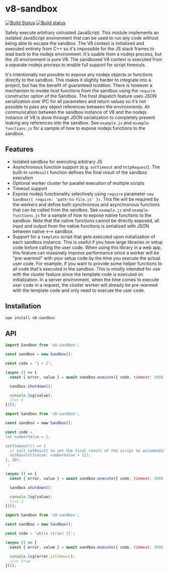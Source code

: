 # v8-sandbox

[![Build Status](https://travis-ci.org/fulcrumapp/v8-sandbox.svg?branch=master)](https://travis-ci.org/fulcrumapp/v8-sandbox)
[![Build status](https://ci.appveyor.com/api/projects/status/1drnn1nksas414gr?svg=true)](https://ci.appveyor.com/project/Fulcrum/v8-sandbox)


Safely execute arbitrary untrusted JavaScript. This module implements an isolated JavaScript environment that can be used to run any code without being able to escape the sandbox. The V8 context is initialized and executed entirely from C++ so it's impossible for the JS stack frames to lead back to the nodejs environment. It's usable from a nodejs process, but the JS environment is pure V8. The sandboxed V8 context is executed from a separate nodejs process to enable full support for script timeouts.

It's intentionally not possible to expose any nodejs objects or functions directly to the sandbox. This makes it slightly harder to integrate into a project, but has the benefit of guaranteed isolation. There is however a mechanism to invoke host functions from the sandbox using the `require` constructor option of the Sandbox. The host dispatch feature uses JSON serialization over IPC for all parameters and return values so it's not possible to pass any object references between the environments. All communication between the sandbox instance of V8 and the nodejs instance of V8 is done through JSON serialization to completely prevent leaking any references into the sandbox. See `example.js` and `example-functions.js` for a sample of how to expose nodejs functions to the sandbox.

## Features

* Isolated sandbox for executing arbitrary JS
* Asynchronous function support (e.g. `setTimeout` and `httpRequest`). The built-in `setResult` function defines the final result of the sandbox execution
* Optional worker cluster for parallel execution of multiple scripts
* Timeout support
* Expose nodejs functionality selectively using `require` parameter `new Sandbox({ require: 'path-to-file.js' })`. This file will be required by the workers and define both synchronous and asynchronous functions that can be called from the sandbox. See `example.js` and `example-functions.js` for a sample of how to expose native functions to the sandbox. Note that the native functions cannot be directly exposed, all input and output from the native functions is serialized with JSON between native <--> sandbox.
* Support for a `template` script that gets executed upon initialization of each sandbox instance. This is useful if you have large libraries or setup code before calling the user code. When using this library in a web app, this feature can massively improve performance since a worker will be "pre-warmed" with your setup code by the time you execute the actual user code. For example, if you want to provide some helper functions to all code that's executed in the sandbox. This is mostly intended for use with the cluster feature since the template code is executed on initialization. In a server environment, when the time comes to execute user code in a request, the cluster worker will already be pre-warmed with the template code and only need to execute the user code.

## Installation

```sh
npm install v8-sandbox
```

## API

```js
import Sandbox from 'v8-sandbox';

const sandbox = new Sandbox();

const code = '1 + 2';

(async () => {
  const { error, value } = await sandbox.execute({ code, timeout: 3000 });

  sandbox.shutdown();

  console.log(value);
  //=> 3
})();
```


```js
import Sandbox from 'v8-sandbox';

const sandbox = new Sandbox();

const code = `
let numberValue = 1;

setTimeout(() => {
  // call setResult to set the final result of the script to accommodate async code
  setResult({value: numberValue + 1});
}, 20);
`;

(async () => {
  const { error, value } = await sandbox.execute({ code, timeout: 3000 });

  sandbox.shutdown();

  console.log(value);
  //=> 2
})();
```

```js
import Sandbox from 'v8-sandbox';

const sandbox = new Sandbox();

const code = 'while (true) {}';

(async () => {
  const { error, value } = await sandbox.execute({ code, timeout: 3000 });

  console.log(error.isTimeout);
  //=> true
})();
```
